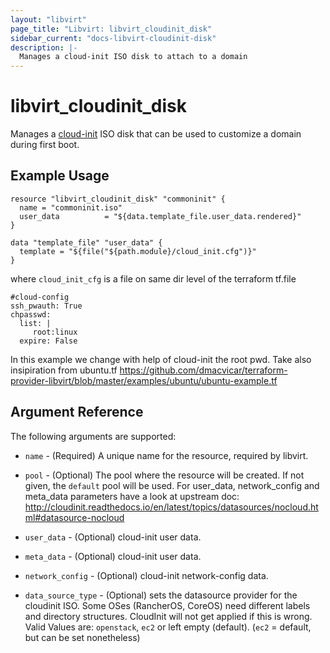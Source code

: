 ```yaml
---
layout: "libvirt"
page_title: "Libvirt: libvirt_cloudinit_disk"
sidebar_current: "docs-libvirt-cloudinit-disk"
description: |-
  Manages a cloud-init ISO disk to attach to a domain
---
```


# libvirt\_cloudinit\_disk

Manages a [cloud-init](http://cloudinit.readthedocs.io/) ISO disk that can be
used to customize a domain during first boot.

## Example Usage

```hcl
resource "libvirt_cloudinit_disk" "commoninit" {
  name = "commoninit.iso"
  user_data          = "${data.template_file.user_data.rendered}"
}

data "template_file" "user_data" {
  template = "${file("${path.module}/cloud_init.cfg")}"
}

```

where `cloud_init_cfg` is a file on same dir level of the terraform tf.file
```
#cloud-config
ssh_pwauth: True
chpasswd:
  list: |
     root:linux
  expire: False
```

In this example we change with help of cloud-init the root pwd.
Take also insipiration from ubuntu.tf https://github.com/dmacvicar/terraform-provider-libvirt/blob/master/examples/ubuntu/ubuntu-example.tf

## Argument Reference

The following arguments are supported:

* `name` - (Required) A unique name for the resource, required by libvirt.
* `pool` - (Optional) The pool where the resource will be created.
  If not given, the `default` pool will be used.
  For user_data, network_config and meta_data parameters have a look at upstream doc:
   http://cloudinit.readthedocs.io/en/latest/topics/datasources/nocloud.html#datasource-nocloud

* `user_data` - (Optional)  cloud-init user data.
* `meta_data` - (Optional)  cloud-init user data.
* `network_config` - (Optional) cloud-init network-config data.
* `data_source_type` - (Optional) sets the datasource provider for the cloudinit ISO.
  Some OSes (RancherOS, CoreOS) need different labels and directory structures.
  CloudInit will not get applied if this is wrong.
  Valid Values are: `openstack`, `ec2` or left empty (default). (`ec2` = default, but can be set nonetheless)
